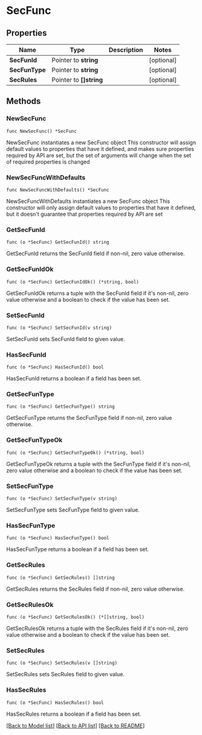 # SecFunc

## Properties

Name | Type | Description | Notes
------------ | ------------- | ------------- | -------------
**SecFunId** | Pointer to **string** |  | [optional] 
**SecFunType** | Pointer to **string** |  | [optional] 
**SecRules** | Pointer to **[]string** |  | [optional] 

## Methods

### NewSecFunc

`func NewSecFunc() *SecFunc`

NewSecFunc instantiates a new SecFunc object
This constructor will assign default values to properties that have it defined,
and makes sure properties required by API are set, but the set of arguments
will change when the set of required properties is changed

### NewSecFuncWithDefaults

`func NewSecFuncWithDefaults() *SecFunc`

NewSecFuncWithDefaults instantiates a new SecFunc object
This constructor will only assign default values to properties that have it defined,
but it doesn't guarantee that properties required by API are set

### GetSecFunId

`func (o *SecFunc) GetSecFunId() string`

GetSecFunId returns the SecFunId field if non-nil, zero value otherwise.

### GetSecFunIdOk

`func (o *SecFunc) GetSecFunIdOk() (*string, bool)`

GetSecFunIdOk returns a tuple with the SecFunId field if it's non-nil, zero value otherwise
and a boolean to check if the value has been set.

### SetSecFunId

`func (o *SecFunc) SetSecFunId(v string)`

SetSecFunId sets SecFunId field to given value.

### HasSecFunId

`func (o *SecFunc) HasSecFunId() bool`

HasSecFunId returns a boolean if a field has been set.

### GetSecFunType

`func (o *SecFunc) GetSecFunType() string`

GetSecFunType returns the SecFunType field if non-nil, zero value otherwise.

### GetSecFunTypeOk

`func (o *SecFunc) GetSecFunTypeOk() (*string, bool)`

GetSecFunTypeOk returns a tuple with the SecFunType field if it's non-nil, zero value otherwise
and a boolean to check if the value has been set.

### SetSecFunType

`func (o *SecFunc) SetSecFunType(v string)`

SetSecFunType sets SecFunType field to given value.

### HasSecFunType

`func (o *SecFunc) HasSecFunType() bool`

HasSecFunType returns a boolean if a field has been set.

### GetSecRules

`func (o *SecFunc) GetSecRules() []string`

GetSecRules returns the SecRules field if non-nil, zero value otherwise.

### GetSecRulesOk

`func (o *SecFunc) GetSecRulesOk() (*[]string, bool)`

GetSecRulesOk returns a tuple with the SecRules field if it's non-nil, zero value otherwise
and a boolean to check if the value has been set.

### SetSecRules

`func (o *SecFunc) SetSecRules(v []string)`

SetSecRules sets SecRules field to given value.

### HasSecRules

`func (o *SecFunc) HasSecRules() bool`

HasSecRules returns a boolean if a field has been set.


[[Back to Model list]](../README.md#documentation-for-models) [[Back to API list]](../README.md#documentation-for-api-endpoints) [[Back to README]](../README.md)


